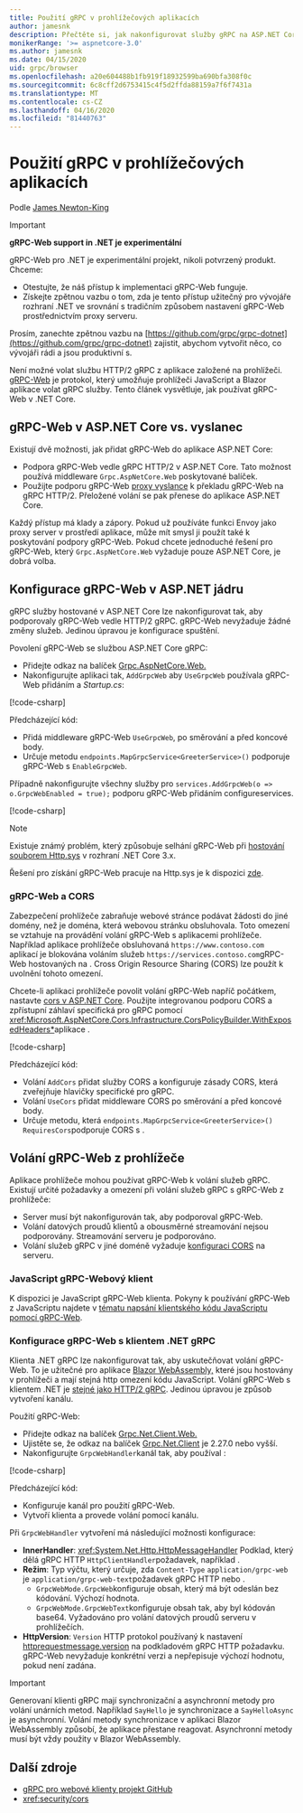 ```yaml
---
title: Použití gRPC v prohlížečových aplikacích
author: jamesnk
description: Přečtěte si, jak nakonfigurovat služby gRPC na ASP.NET Core tak, aby byly volatelné z aplikací prohlížeče pomocí gRPC-Web.
monikerRange: '>= aspnetcore-3.0'
ms.author: jamesnk
ms.date: 04/15/2020
uid: grpc/browser
ms.openlocfilehash: a20e604488b1fb919f18932599ba690bfa308f0c
ms.sourcegitcommit: 6c8cff2d6753415c4f5d2ffda88159a7f6f7431a
ms.translationtype: MT
ms.contentlocale: cs-CZ
ms.lasthandoff: 04/16/2020
ms.locfileid: "81440763"
---
```

# <a name="use-grpc-in-browser-apps"></a>Použití gRPC v prohlížečových aplikacích

Podle [James Newton-King](https://twitter.com/jamesnk)

> [!IMPORTANT]
> **gRPC-Web support in .NET je experimentální**
>
> gRPC-Web pro .NET je experimentální projekt, nikoli potvrzený produkt. Chceme:
>
> * Otestujte, že náš přístup k implementaci gRPC-Web funguje.
> * Získejte zpětnou vazbu o tom, zda je tento přístup užitečný pro vývojáře rozhraní .NET ve srovnání s tradičním způsobem nastavení gRPC-Web prostřednictvím proxy serveru.
>
> Prosím, zanechte zpětnou vazbu na [https://github.com/grpc/grpc-dotnet](https://github.com/grpc/grpc-dotnet) zajistit, abychom vytvořit něco, co vývojáři rádi a jsou produktivní s.

Není možné volat službu HTTP/2 gRPC z aplikace založené na prohlížeči. [gRPC-Web](https://github.com/grpc/grpc/blob/master/doc/PROTOCOL-WEB.md) je protokol, který umožňuje prohlížeči JavaScript a Blazor aplikace volat gRPC služby. Tento článek vysvětluje, jak používat gRPC-Web v .NET Core.

## <a name="grpc-web-in-aspnet-core-vs-envoy"></a>gRPC-Web v ASP.NET Core vs. vyslanec

Existují dvě možnosti, jak přidat gRPC-Web do aplikace ASP.NET Core:

* Podpora gRPC-Web vedle gRPC HTTP/2 v ASP.NET Core. Tato možnost používá middleware `Grpc.AspNetCore.Web` poskytované balíček.
* Použijte podporu gRPC-Web [proxy vyslance](https://www.envoyproxy.io/) k překladu gRPC-Web na gRPC HTTP/2. Přeložené volání se pak přenese do aplikace ASP.NET Core.

Každý přístup má klady a zápory. Pokud už používáte funkci Envoy jako proxy server v prostředí aplikace, může mít smysl ji použít také k poskytování podpory gRPC-Web. Pokud chcete jednoduché řešení pro gRPC-Web, který `Grpc.AspNetCore.Web` vyžaduje pouze ASP.NET Core, je dobrá volba.

## <a name="configure-grpc-web-in-aspnet-core"></a>Konfigurace gRPC-Web v ASP.NET jádru

gRPC služby hostované v ASP.NET Core lze nakonfigurovat tak, aby podporovaly gRPC-Web vedle HTTP/2 gRPC. gRPC-Web nevyžaduje žádné změny služeb. Jedinou úpravou je konfigurace spuštění.

Povolení gRPC-Web se službou ASP.NET Core gRPC:

* Přidejte odkaz na balíček [Grpc.AspNetCore.Web.](https://www.nuget.org/packages/Grpc.AspNetCore.Web)
* Nakonfigurujte aplikaci tak, `AddGrpcWeb` aby `UseGrpcWeb` používala gRPC-Web přidáním a *Startup.cs*:

[!code-csharp[](~/grpc/browser/sample/Startup.cs?name=snippet_1&highlight=10,14)]

Předcházející kód:

* Přidá middleware gRPC-Web `UseGrpcWeb`, po směrování a před koncové body.
* Určuje metodu `endpoints.MapGrpcService<GreeterService>()` podporuje gRPC-Web s `EnableGrpcWeb`. 

Případně nakonfigurujte všechny služby pro `services.AddGrpcWeb(o => o.GrpcWebEnabled = true);` podporu gRPC-Web přidáním configureservices.

[!code-csharp[](~/grpc/browser/sample/AllServicesSupportExample_Startup.cs?name=snippet_1&highlight=6,13)]

> [!NOTE]
> Existuje známý problém, který způsobuje selhání gRPC-Web při [hostování souborem Http.sys](xref:fundamentals/servers/httpsys) v rozhraní .NET Core 3.x.
>
> Řešení pro získání gRPC-Web pracuje na Http.sys je k dispozici [zde](https://github.com/grpc/grpc-dotnet/issues/853#issuecomment-610078202).

### <a name="grpc-web-and-cors"></a>gRPC-Web a CORS

Zabezpečení prohlížeče zabraňuje webové stránce podávat žádosti do jiné domény, než je doména, která webovou stránku obsluhovala. Toto omezení se vztahuje na provádění volání gRPC-Web s aplikacemi prohlížeče. Například aplikace prohlížeče obsluhovaná `https://www.contoso.com` aplikací je blokována voláním služeb `https://services.contoso.com`gRPC-Web hostovaných na . Cross Origin Resource Sharing (CORS) lze použít k uvolnění tohoto omezení.

Chcete-li aplikaci prohlížeče povolit volání gRPC-Web napříč počátkem, nastavte [cors v ASP.NET Core](xref:security/cors). Použijte integrovanou podporu CORS a zpřístupní záhlaví specifická pro gRPC pomocí <xref:Microsoft.AspNetCore.Cors.Infrastructure.CorsPolicyBuilder.WithExposedHeaders*>aplikace .

[!code-csharp[](~/grpc/browser/sample/CORS_Startup.cs?name=snippet_1&highlight=5-11,19,24)]

Předcházející kód:

* Volání `AddCors` přidat služby CORS a konfiguruje zásady CORS, která zveřejňuje hlavičky specifické pro gRPC.
* Volání `UseCors` přidat middleware CORS po směrování a před koncové body.
* Určuje metodu, která `endpoints.MapGrpcService<GreeterService>()` `RequiresCors`podporuje CORS s .

## <a name="call-grpc-web-from-the-browser"></a>Volání gRPC-Web z prohlížeče

Aplikace prohlížeče mohou používat gRPC-Web k volání služeb gRPC. Existují určité požadavky a omezení při volání služeb gRPC s gRPC-Web z prohlížeče:

* Server musí být nakonfigurován tak, aby podporoval gRPC-Web.
* Volání datových proudů klientů a obousměrné streamování nejsou podporovány. Streamování serveru je podporováno.
* Volání služeb gRPC v jiné doméně vyžaduje [konfiguraci CORS](xref:security/cors) na serveru.

### <a name="javascript-grpc-web-client"></a>JavaScript gRPC-Webový klient

K dispozici je JavaScript gRPC-Web klienta. Pokyny k používání gRPC-Web z JavaScriptu najdete v [tématu napsání klientského kódu JavaScriptu pomocí gRPC-Web](https://github.com/grpc/grpc-web/tree/master/net/grpc/gateway/examples/helloworld#write-client-code).

### <a name="configure-grpc-web-with-the-net-grpc-client"></a>Konfigurace gRPC-Web s klientem .NET gRPC

Klienta .NET gRPC lze nakonfigurovat tak, aby uskutečňovat volání gRPC-Web. To je užitečné pro aplikace [Blazor WebAssembly,](xref:blazor/index#blazor-webassembly) které jsou hostovány v prohlížeči a mají stejná http omezení kódu JavaScript. Volání gRPC-Web s klientem .NET je [stejné jako HTTP/2 gRPC](xref:grpc/client). Jedinou úpravou je způsob vytvoření kanálu.

Použití gRPC-Web:

* Přidejte odkaz na balíček [Grpc.Net.Client.Web.](https://www.nuget.org/packages/Grpc.Net.Client.Web)
* Ujistěte se, že odkaz na balíček [Grpc.Net.Client](https://www.nuget.org/packages/Grpc.Net.Client) je 2.27.0 nebo vyšší.
* Nakonfigurujte `GrpcWebHandler`kanál tak, aby používal :

[!code-csharp[](~/grpc/browser/sample/Handler.cs?name=snippet_1)]

Předcházející kód:

* Konfiguruje kanál pro použití gRPC-Web.
* Vytvoří klienta a provede volání pomocí kanálu.

Při `GrpcWebHandler` vytvoření má následující možnosti konfigurace:

* **InnerHandler**: <xref:System.Net.Http.HttpMessageHandler> Podklad, který dělá gRPC HTTP `HttpClientHandler`požadavek, například .
* **Režim**: Typ výčtu, který určuje, zda `Content-Type` `application/grpc-web` je `application/grpc-web-text`požadavek gRPC HTTP nebo .
    * `GrpcWebMode.GrpcWeb`konfiguruje obsah, který má být odeslán bez kódování. Výchozí hodnota.
    * `GrpcWebMode.GrpcWebText`konfiguruje obsah tak, aby byl kódován base64. Vyžadováno pro volání datových proudů serveru v prohlížečích.
* **HttpVersion**: `Version` HTTP protokol používaný k nastavení [httprequestmessage.version](xref:System.Net.Http.HttpRequestMessage.Version) na podkladovém gRPC HTTP požadavku. gRPC-Web nevyžaduje konkrétní verzi a nepřepisuje výchozí hodnotu, pokud není zadána.

> [!IMPORTANT]
> Generovaní klienti gRPC mají synchronizační a asynchronní metody pro volání unárních metod. Například `SayHello` je synchronizace a `SayHelloAsync` je asynchronní. Volání metody synchronizace v aplikaci Blazor WebAssembly způsobí, že aplikace přestane reagovat. Asynchronní metody musí být vždy použity v Blazor WebAssembly.

## <a name="additional-resources"></a>Další zdroje

* [gRPC pro webové klienty projekt GitHub](https://github.com/grpc/grpc-web)
* <xref:security/cors>
